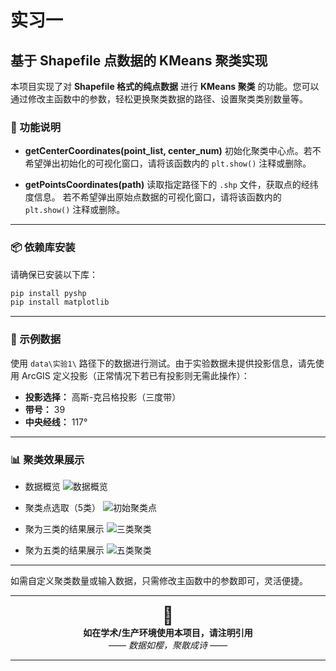 
# 实习一
## 基于 Shapefile 点数据的 KMeans 聚类实现

本项目实现了对 **Shapefile 格式的纯点数据** 进行 **KMeans 聚类** 的功能。您可以通过修改主函数中的参数，轻松更换聚类数据的路径、设置聚类类别数量等。

### 🧭 功能说明

* **getCenterCoordinates(point\_list, center\_num)**
  初始化聚类中心点。若不希望弹出初始化的可视化窗口，请将该函数内的 `plt.show()` 注释或删除。

* **getPointsCoordinates(path)**
  读取指定路径下的 `.shp` 文件，获取点的经纬度信息。
  若不希望弹出原始点数据的可视化窗口，请将该函数内的 `plt.show()` 注释或删除。

---

### 📦 依赖库安装

请确保已安装以下库：

```bash
pip install pyshp
pip install matplotlib
```

---

### 📁 示例数据

使用 `data\实验1\` 路径下的数据进行测试。由于实验数据未提供投影信息，请先使用 ArcGIS 定义投影（正常情况下若已有投影则无需此操作）：

* **投影选择：** 高斯-克吕格投影（三度带）
* **带号：** 39
* **中央经线：** 117°

---

### 📊 聚类效果展示

* 数据概览
  ![数据概览](assets/数据概览.png)

* 聚类点选取（5类）
  ![初始聚类点](assets/初始化聚类点.png)

* 聚为三类的结果展示
  ![三类聚类](assets/三类聚类.png)

* 聚为五类的结果展示
  ![五类聚类](assets/五类聚类.png)

---

如需自定义聚类数量或输入数据，只需修改主函数中的参数即可，灵活便捷。


---

<div align="center">
  <span style="font-size: 2em;">🌸</span>
  <br>
  <b>如在学术/生产环境使用本项目，请注明引用</b>
  <br>
  <i>—— 数据如樱，聚散成诗 ——</i>
</div>

---
